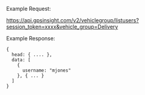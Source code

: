Example Request:

https://api.gpsinsight.com/v2/vehiclegroup/listusers?session_token=xxxx&vehicle_group=Delivery

Example Response:

    {
      head: { .... },
      data: [
        {
          username: "mjones"
        }, { ... }
      ]
    }
